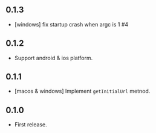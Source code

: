 ## 0.1.3

- [windows] fix startup crash when argc is 1 #4

## 0.1.2

- Support android & ios platform.

## 0.1.1

- [macos & windows] Implement `getInitialUrl` metnod.

## 0.1.0

- First release.
